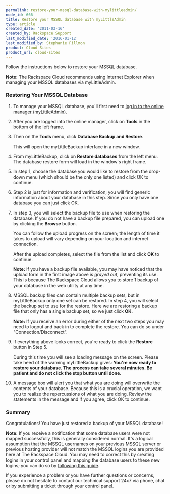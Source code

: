 ```yaml
---
permalink: restore-your-mssql-database-with-mylittleadmin/
node_id: 666
title: Restore your MSSQL database with myLittleAdmin
type: article
created_date: '2011-03-16'
created_by: Rackspace Support
last_modified_date: '2016-01-12'
last_modified_by: Stephanie Fillmon
product: Cloud Sites
product_url: cloud-sites
---
```


Follow the instructions below to restore your MSSQL database.

**Note:** The Rackspace Cloud recommends using Internet Explorer when managing your MSSQL databases via myLittleAdmin.

### Restoring Your MSSQL Database

1.  To manage your MSSQL database, you'll first need to [log in to the online manager (myLittleAdmin).](/how-to/rackspace-cloud-sites-essentials-mylittleadmin-database-management-interface)

2.  After you are logged into the online manager, click on **Tools** in
    the bottom of the left frame.

3.  Then on the **Tools** menu, click **Database Backup and Restore**.

    This will open the myLittleBackup interface in a new window.

4.  From myLittleBackup, click on **Restore databases** from the
    left menu.  The database restore form will load in the window's
    right frame.

5.  In step 1, choose the database you would like to restore from the
    drop-down menu (which should be the only one listed) and click OK to
    continue.

6.  Step 2 is just for information and verification; you will find
    generic information about your database in this step. Since you only
    have one database you can just click OK.

7.  In step 3, you will select the backup file to use when restoring
    the database. If you do not have a backup file prepared, you can
    upload one by clicking the **Browse** button.

    You can follow the upload progress on the screen; the length of time
    it takes to upload will vary depending on your location and internet
    connection.

    After the upload completes, select the file from the list and click
    **OK** to continue.

    **Note:** If you have a backup file available, you may have noticed that the upload form in the first image above is *grayed out*, preventing its use. This is because The Rackspace Cloud allows you to store 1 backup of your database in the web utility at any time.

8.  MSSQL backup files can contain multiple backup sets, but in
    myLittleBackup only one set can be restored. In step 4, you will
    select the backup set to use for the restore. Here we are restoring
    a backup file that only has a single backup set, so we just click **OK**.

    **Note:** If you receive an error during either of the next two
    steps you may need to logout and back in to complete the restore.
    You can do so under "Connection/Disconnect".

9.  If everything above looks correct, you're ready to click the
    **Restore** button in Step 5.

    During this time you will see a loading message on the screen.
    Please take heed of the warning myLittleBackup gives: **You're now
    ready to restore your database. The process can take
    several minutes. Be patient and do not click the stop button
    until done.**

10. A message box will alert you that what you are doing will overwrite
    the contents of your database. Because this is a crucial operation,
    we want you to realize the repercussions of what you are doing.
    Review the statements in the message and if you agree, click OK
    to continue.

### Summary

Congratulations! You have just restored a backup of your MSSQL database!

**Note:** If you receive a notification that some database users were not mapped successfully, this is generally considered normal. It's a logical assumption that the MSSQL usernames on your previous MSSQL server or previous hosting provider will not match the MSSQL logins you are provided here at The Rackspace Cloud. You may need to correct this by creating logins in your control panel and mapping the database users to these new logins; you can do so by [following this guide](/how-to/remap-database-users-in-mylittleadmin).

If you experience a problem or you have further questions or concerns,
please do not hesitate to contact our technical support 24x7 via phone,
chat or by submitting a ticket through your control panel.
